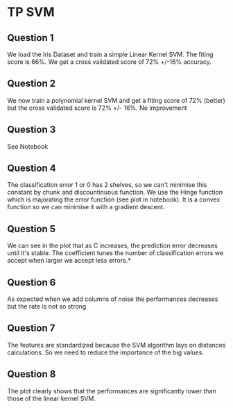 # TP SVM

## Question 1
We load the Iris Dataset and train a simple Linear Kernel SVM.
The fiting score is 66%.
We get a cross validated score of 72% +/-16% accuracy.

## Question 2
We now train a polynomial kernel SVM and get a fiting score of 72% (better) but the  cross validated score is 72% +/- 16%. No improvement

## Question 3 
See Notebook

## Question 4
The classification error 1 or 0 has 2 shelves, so we can't minimise this constant by chunk and discountinuous function.
We use the Hinge function which is majorating the error function (see plot in notebook).
It is a convex function so we can minimise it with a gradient descent.

## Question 5
We can see in the plot that as C increases, the prediction error decreases until it's stable.
The coefficient tunes the number of classification errors we accept when larger we accept less errors.*

## Question 6
As expected when we add columns of noise the performances decreases but the rate is not so strong 

## Question 7
The features are standardized because the SVM algorithm lays on distances calculations. So we need to reduce the importance
of the big values.

## Question 8
The plot clearly shows that the performances are significantly lower than those
of the linear kernel SVM.
